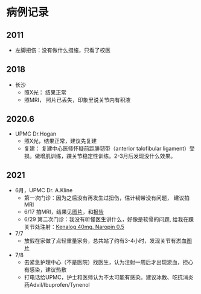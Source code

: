 # 病例记录

## 2011 

* 左脚扭伤：没有做什么措施，只看了校医

## 2018 
* 长沙
  * 照X光： 结果正常
  * 照MRI， 照片已丢失，印象里说关节内有积液

## 2020.6 
* UPMC Dr.Hogan
  * 照X光，结果正常，建议先复建
  * 复建： 复建中心医师怀疑前距腓韧带（anterior talofibular ligament）受损。做增肌训练，踝关节稳定性训练。2-3月后发现没什么效果。

## 2021
* 6月，UPMC Dr. A.Kline 
  * 第一次门诊：因为之后没有再发生过扭伤，估计韧带没有问题， 建议拍MRI
  * 6/17 拍MRI，结果见[图片]()，和[报告](https://github.com/CheetoBelly/upmc_records/blob/main/MyUPMC%20-%20Test%20Details.pdf)
  *	6/29 第二次门诊：我没有听懂医生讲什么，好像是软骨的问题, 给我在踝关节处注射：[Kenalog 40mg, Naropin 0.5](https://github.com/CheetoBelly/upmc_records/blob/main/Injection.jpeg)
* 7/7 
  * 放假在家做了点轻重量家务，总共站了约有3-4小时，发现关节有淤血[图片](https://github.com/CheetoBelly/upmc_records/blob/main/bruise.jpeg)
* 7/8
  * 去紧急护理中心（不是医院）找医生，认为注射一周后才出现淤血，担心有感染，建议热敷
  * 打电话给UPMC，护士和医师认为不太可能有感染。建议冰敷、吃抗消炎药Advil/Ibuprofen/Tynenol
  

